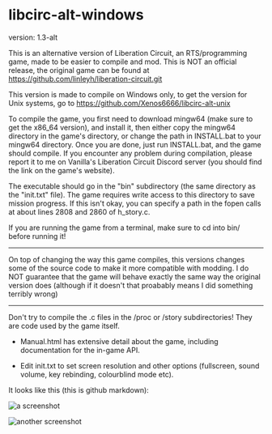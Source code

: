 ﻿# libcirc-alt-windows

version: 1.3-alt

This is an alternative version of Liberation Circuit, an RTS/programming game, made to be easier to compile and mod.
This is NOT an official release, the original game can be found at https://github.com/linleyh/liberation-circuit.git

This version is made to compile on Windows only, to get the version for Unix systems, go to https://github.com/Xenos6666/libcirc-alt-unix

To compile the game, you first need to download mingw64 (make sure to get the x86_64 version), and install it, then either copy the mingw64 directory in the game's directory, or change the path in INSTALL.bat to your mingw64 directory. Once you are done, just run INSTALL.bat, and the game should compile.
If you encounter any problem during compilation, please report it to me on Vanilla's Liberation Circuit Discord server (you should find the link on the game's website).

The executable should go in the "bin" subdirectory (the same directory as the "init.txt" file). The game requires write access to this directory to save mission progress.
If this isn't okay, you can specify a path in the fopen calls at about lines 2808 and 2860 of h_story.c.

If you are running the game from a terminal, make sure to cd into bin/ before running it!

---

On top of changing the way this game compiles, this versions changes some of the source code to make it more compatible with modding.
I do NOT guarantee that the game will behave exactly the same way the original version does (although if it doesn't that proabably means I did something terribly wrong)

---

Don't try to compile the .c files in the /proc or /story subdirectories! They are code used by the game itself.

- Manual.html has extensive detail about the game, including documentation for the in-game API.

- Edit init.txt to set screen resolution and other options (fullscreen, sound volume, key rebinding, colourblind mode etc).

It looks like this (this is github markdown):

![a screenshot](http://i.imgur.com/pPIJ03I.png)

![another screenshot](http://i.imgur.com/QKWzkqA.png)
